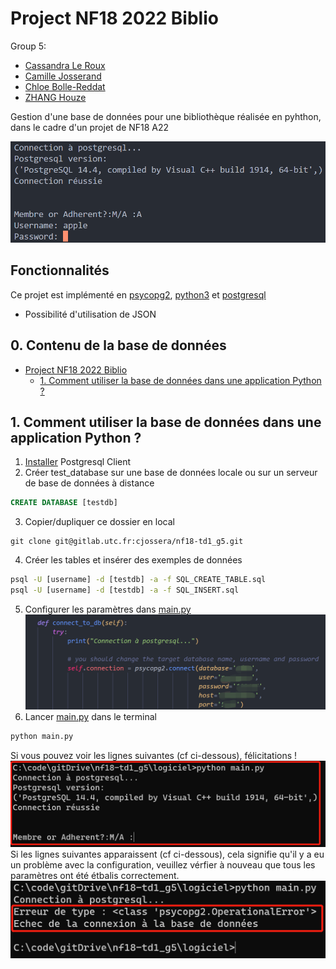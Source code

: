 # Project NF18 2022 Biblio

Group 5:
- [Cassandra Le Roux](https://gitlab.utc.fr/lerouxca)
- [Camille Josserand](https://gitlab.utc.fr/cjossera) 
- [Chloe Bolle-Reddat](https://gitlab.utc.fr/cbollere)
- [ZHANG Houze](https://github.com/HouzeZHANG)

Gestion d'une base de données pour une bibliothèque réalisée en pyhthon, dans le cadre d'un projet de NF18 A22

![Interactive library management system based on psycopg2 and python](doc/img/welcome.png)

## Fonctionnalités <!-- omit in toc -->

Ce projet est implémenté en [psycopg2](https://github.com/fuergaosi233/wechat-chatgpthttps://www.psycopg.org/docs/), [python3](https://www.python.org/downloads/) et [postgresql](https://www.postgresql.org/)

- Possibilité d'utilisation de JSON

## 0. Contenu de la base de données <!-- omit in toc -->

- [Project NF18 2022 Biblio](#project-nf18-2022-biblio)
  - [1. Comment utiliser la base de données dans une application Python ?](#1-how-to-deploy-this-python-application)

## 1. Comment utiliser la base de données dans une application Python ?

1. [Installer](https://www.postgresql.org/download/) Postgresql Client
2. Créer test_database sur une base de données locale ou sur un serveur de base de données à distance
```sql
CREATE DATABASE [testdb]
```
3. Copier/dupliquer ce dossier en local
```git
git clone git@gitlab.utc.fr:cjossera/nf18-td1_g5.git
```
4. Créer les tables et insérer des exemples de données
```cmd
psql -U [username] -d [testdb] -a -f SQL_CREATE_TABLE.sql
psql -U [username] -d [testdb] -a -f SQL_INSERT.sql
```
5. Configurer les paramètres dans [main.py](logiciel/main.py)
![params of connection](doc/img/params.png)
6. Lancer [main.py](logiciel/main.py) dans le terminal
```cmd
python main.py
```
Si vous pouvez voir les lignes suivantes (cf ci-dessous), félicitations !
![connect successfully](doc/img/connect.png)
Si les lignes suivantes apparaissent (cf ci-dessous), cela signifie qu'il y a eu un problème avec la configuration, veuillez vérfier à nouveau que tous les paramètres ont été étbalis correctement.
![connect failure](doc/img/connectfailure.png)
